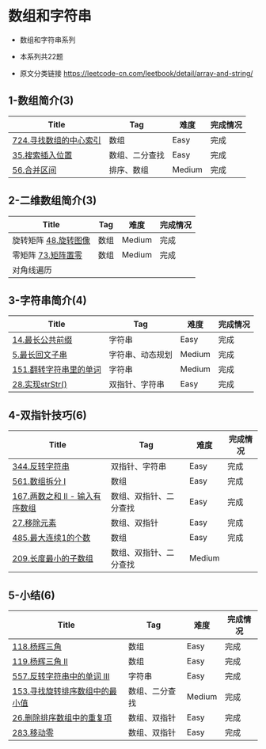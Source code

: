 # 数组和字符串

- 数组和字符串系列
- 本系列共22题

- 原文分类链接 https://leetcode-cn.com/leetbook/detail/array-and-string/

## 1-数组简介(3)

| Title                                                        | Tag            | 难度   | 完成情况 |
| ------------------------------------------------------------ | -------------- | ------ | -------- |
| [724.寻找数组的中心索引](https://leetcode-cn.com/problems/find-pivot-index/) | 数组           | Easy   | 完成     |
| [35.搜索插入位置](https://leetcode-cn.com/problems/search-insert-position/) | 数组、二分查找 | Easy   | 完成     |
| [56.合并区间](https://leetcode-cn.com/problems/merge-intervals/) | 排序、数组     | Medium | 完成     |

## 2-二维数组简介(3)

| Title                                                        | Tag  | 难度   | 完成情况 |
| ------------------------------------------------------------ | ---- | ------ | -------- |
| 旋转矩阵 [48.旋转图像](https://leetcode-cn.com/problems/rotate-image/) | 数组 | Medium | 完成     |
| 零矩阵 [73.矩阵置零](https://leetcode-cn.com/problems/set-matrix-zeroes/) | 数组 | Medium | 完成     |
| 对角线遍历                                                   |      |        |          |

## 3-字符串简介(4)

| Title                                                        | Tag              | 难度   | 完成情况 |
| ------------------------------------------------------------ | ---------------- | ------ | -------- |
| [14.最长公共前缀](https://leetcode-cn.com/problems/longest-common-prefix) | 字符串           | Easy   | 完成     |
| [5.最长回文子串](https://leetcode-cn.com/problems/longest-palindromic-substring/) | 字符串、动态规划 | Medium | 完成     |
| [151.翻转字符串里的单词](https://leetcode-cn.com/problems/reverse-words-in-a-string/) | 字符串           | Medium | 完成     |
| [28.实现strStr()](https://leetcode-cn.com/problems/implement-strstr) | 双指针、字符串   | Easy   | 完成     |

## 4-双指针技巧(6)

| Title                                                        | Tag                    | 难度   | 完成情况 |
| ------------------------------------------------------------ | ---------------------- | ------ | -------- |
| [344.反转字符串](https://leetcode-cn.com/problems/reverse-string/) | 双指针、字符串         | Easy   | 完成     |
| [561.数组拆分 I](https://leetcode-cn.com/problems/array-partition-i/) | 数组                   | Easy   | 完成     |
| [167.两数之和 II - 输入有序数组](https://leetcode-cn.com/problems/two-sum-ii-input-array-is-sorted) | 数组、双指针、二分查找 | Easy   | 完成     |
| [27.移除元素](https://leetcode-cn.com/problems/remove-element) | 数组、双指针           | Easy   | 完成     |
| [485.最大连续1的个数](https://leetcode-cn.com/problems/max-consecutive-ones/) | 数组                   | Easy   | 完成     |
| [209.长度最小的子数组](https://leetcode-cn.com/problems/minimum-size-subarray-sum/) | 数组、双指针、二分查找 | Medium |          |

## 5-小结(6)

| Title                                                        | Tag            | 难度   | 完成情况 |
| ------------------------------------------------------------ | -------------- | ------ | -------- |
| [118.杨辉三角](https://leetcode-cn.com/problems/pascals-triangle) | 数组           | Easy   | 完成     |
| [119.杨辉三角 II](https://leetcode-cn.com/problems/pascals-triangle-ii) | 数组           | Easy   | 完成     |
| [557.反转字符串中的单词 III](https://leetcode-cn.com/problems/reverse-words-in-a-string-iii/) | 字符串         | Easy   | 完成     |
| [153.寻找旋转排序数组中的最小值](https://leetcode-cn.com/problems/find-minimum-in-rotated-sorted-array/) | 数组、二分查找 | Medium | 完成     |
| [26.删除排序数组中的重复项](https://leetcode-cn.com/problems/remove-duplicates-from-sorted-array) | 数组、双指针   | Easy   | 完成     |
| [283.移动零](https://leetcode-cn.com/problems/move-zeroes/)  | 数组、双指针   | Easy   | 完成     |